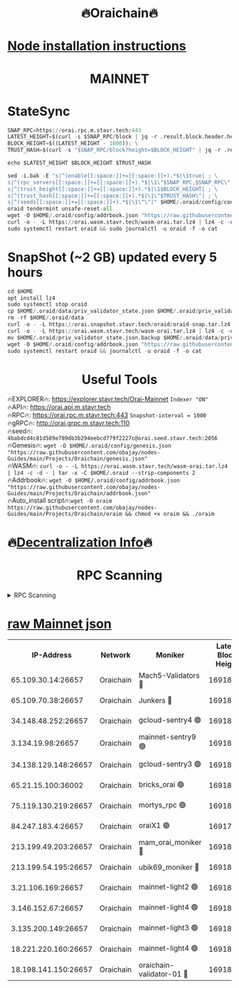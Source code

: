 <h1 align="center"> 🔥Oraichain🔥</h1>

[Node installation instructions](https://github.com/obajay/nodes-Guides/tree/main/Projects/Oraichain)
=
<h1 align="center"> MAINNET</h1>

# StateSync
```python
SNAP_RPC=https://orai.rpc.m.stavr.tech:443
LATEST_HEIGHT=$(curl -s $SNAP_RPC/block | jq -r .result.block.header.height); \
BLOCK_HEIGHT=$((LATEST_HEIGHT - 1000)); \
TRUST_HASH=$(curl -s "$SNAP_RPC/block?height=$BLOCK_HEIGHT" | jq -r .result.block_id.hash)

echo $LATEST_HEIGHT $BLOCK_HEIGHT $TRUST_HASH

sed -i.bak -E "s|^(enable[[:space:]]+=[[:space:]]+).*$|\1true| ; \
s|^(rpc_servers[[:space:]]+=[[:space:]]+).*$|\1\"$SNAP_RPC,$SNAP_RPC\"| ; \
s|^(trust_height[[:space:]]+=[[:space:]]+).*$|\1$BLOCK_HEIGHT| ; \
s|^(trust_hash[[:space:]]+=[[:space:]]+).*$|\1\"$TRUST_HASH\"| ; \
s|^(seeds[[:space:]]+=[[:space:]]+).*$|\1\"\"|" $HOME/.oraid/config/config.toml
oraid tendermint unsafe-reset-all
wget -O $HOME/.oraid/config/addrbook.json "https://raw.githubusercontent.com/obajay/nodes-Guides/main/Projects/Oraichain/addrbook.json"
curl -o - -L https://orai.wasm.stavr.tech/wasm-orai.tar.lz4 | lz4 -c -d - | tar -x -C $HOME/.oraid --strip-components 2
sudo systemctl restart oraid && sudo journalctl -u oraid -f -o cat
```
# SnapShot (~2 GB) updated every 5 hours
```python
cd $HOME
apt install lz4
sudo systemctl stop oraid
cp $HOME/.oraid/data/priv_validator_state.json $HOME/.oraid/priv_validator_state.json.backup
rm -rf $HOME/.oraid/data
curl -o - -L https://orai.snapshot.stavr.tech/oraid/oraid-snap.tar.lz4 | lz4 -c -d - | tar -x -C $HOME/.oraid --strip-components 2
curl -o - -L https://orai.wasm.stavr.tech/wasm-orai.tar.lz4 | lz4 -c -d - | tar -x -C $HOME/.oraid --strip-components 2
mv $HOME/.oraid/priv_validator_state.json.backup $HOME/.oraid/data/priv_validator_state.json
wget -O $HOME/.oraid/config/addrbook.json "https://raw.githubusercontent.com/obajay/nodes-Guides/main/Projects/Oraichain/addrbook.json"
sudo systemctl restart oraid && journalctl -u oraid -f -o cat
```

 <h1 align="center"> Useful Tools</h1>

🔥EXPLORER🔥:     https://explorer.stavr.tech/Orai-Mainnet        `Indexer "ON"` \
🔥API🔥:          https://orai.api.m.stavr.tech \
🔥RPC🔥:          https://orai.rpc.m.stavr.tech:443              `Snapshot-interval = 1000` \
🔥gRPC🔥:         http://orai.grpc.m.stavr.tech:110 \
🔥seed🔥:      `4babdcd4c81d589e789db3b294eebcd779f2227c@orai.seed.stavr.tech:2056` \
🔥Genesis🔥:   `wget -O $HOME/.oraid/config/genesis.json "https://raw.githubusercontent.com/obajay/nodes-Guides/main/Projects/Oraichain/genesis.json"` \
🔥WASM🔥:      `curl -o - -L https://orai.wasm.stavr.tech/wasm-orai.tar.lz4 | lz4 -c -d - | tar -x -C $HOME/.oraid --strip-components 2` \
🔥Addrbook🔥:  `wget -O $HOME/.oraid/config/addrbook.json "https://raw.githubusercontent.com/obajay/nodes-Guides/main/Projects/Oraichain/addrbook.json"` \
🔥Auto_install script🔥:`wget -O oraim https://raw.githubusercontent.com/obajay/nodes-Guides/main/Projects/Oraichain/oraim && chmod +x oraim && ./oraim`

🔥[Decentralization Info](https://github.com/obajay/StateSync-snapshots/tree/main/Projects/Oraichain/Decentralization)🔥
=
<h1 align="center"> RPC Scanning</h1>

<details>
<summary>RPC Scanning</summary>

<h2 align="center"> We scan nodes in real time every 4 hours. And we provide the final result of RPC endpoints.
We cannot influence the operation of these nodes in any way. </h2>


```python
If Voting Power is higher than 0 --> then the Node is a validator of the network and may be subject to attack and be a potential threat to the chain.
```
```python
We marked such validators with a red symbol
```

</details>

[raw Mainnet json](https://rpc-check.oraim.stavr.tech/oraim/rpc-oraim-result.json)
=


<table><tr><th>IP-Address</th><th>Network</th><th>Moniker</th><th>Latest Block Height</th><th>Earliest Block Height</th><th>Catching Up</th><th>Tx Index</th><th>Voting Power</th><th>Scan Time</th></tr><tr><td>65.109.30.14:26657</td><td>Oraichain</td><td>Mach5-Validators 🔴</td><td>16918565</td><td>0</td><td>False</td><td>off</td><td>212</td><td>2024-03-25T00:53:59.859778547UTC</td></tr><tr><td>65.109.70.38:26657</td><td>Oraichain</td><td>Junkers 🔴</td><td>16918577</td><td>0</td><td>False</td><td>off</td><td>196411</td><td>2024-03-25T00:54:13.292202660UTC</td></tr><tr><td>34.148.48.252:26657</td><td>Oraichain</td><td>gcloud-sentry4 🟢</td><td>16918518</td><td>1</td><td>False</td><td>on</td><td>0</td><td>2024-03-25T00:53:07.277816913UTC</td></tr><tr><td>3.134.19.98:26657</td><td>Oraichain</td><td>mainnet-sentry9 🟢</td><td>16918539</td><td>1</td><td>False</td><td>on</td><td>0</td><td>2024-03-25T00:53:31.341297278UTC</td></tr><tr><td>34.138.129.148:26657</td><td>Oraichain</td><td>gcloud-sentry3 🟢</td><td>16918555</td><td>1</td><td>False</td><td>on</td><td>0</td><td>2024-03-25T00:53:48.300128836UTC</td></tr><tr><td>65.21.15.100:36002</td><td>Oraichain</td><td>bricks_orai 🟢</td><td>16918569</td><td>15848470</td><td>False</td><td>on</td><td>0</td><td>2024-03-25T00:54:04.472452261UTC</td></tr><tr><td>75.119.130.219:26657</td><td>Oraichain</td><td>mortys_rpc 🟢</td><td>16918559</td><td>15960001</td><td>False</td><td>on</td><td>0</td><td>2024-03-25T00:53:53.325708548UTC</td></tr><tr><td>84.247.183.4:26657</td><td>Oraichain</td><td>oraiX1 🟢</td><td>16917878</td><td>16177601</td><td>False</td><td>on</td><td>0</td><td>2024-03-25T00:54:06.882270234UTC</td></tr><tr><td>213.199.49.203:26657</td><td>Oraichain</td><td>mam_orai_moniker 🔴</td><td>16918533</td><td>16268001</td><td>False</td><td>on</td><td>8</td><td>2024-03-25T00:53:24.537016743UTC</td></tr><tr><td>213.199.54.195:26657</td><td>Oraichain</td><td>ubik69_moniker 🔴</td><td>16918481</td><td>16400001</td><td>False</td><td>on</td><td>1830</td><td>2024-03-25T00:53:04.591084970UTC</td></tr><tr><td>3.21.106.169:26657</td><td>Oraichain</td><td>mainnet-light2 🟢</td><td>16918533</td><td>16436001</td><td>False</td><td>on</td><td>0</td><td>2024-03-25T00:53:24.246028271UTC</td></tr><tr><td>3.146.152.67:26657</td><td>Oraichain</td><td>mainnet-light4 🟢</td><td>16918540</td><td>16436001</td><td>False</td><td>on</td><td>0</td><td>2024-03-25T00:53:31.985080084UTC</td></tr><tr><td>3.135.200.149:26657</td><td>Oraichain</td><td>mainnet-light3 🟢</td><td>16918546</td><td>16436001</td><td>False</td><td>on</td><td>0</td><td>2024-03-25T00:53:38.848386182UTC</td></tr><tr><td>18.221.220.160:26657</td><td>Oraichain</td><td>mainnet-light4 🟢</td><td>16918551</td><td>16588001</td><td>False</td><td>on</td><td>0</td><td>2024-03-25T00:53:43.578713801UTC</td></tr><tr><td>18.198.141.150:26657</td><td>Oraichain</td><td>oraichain-validator-01 🔴</td><td>16918565</td><td>16650390</td><td>False</td><td>on</td><td>32574</td><td>2024-03-25T00:54:00.068080331UTC</td></tr></table>
